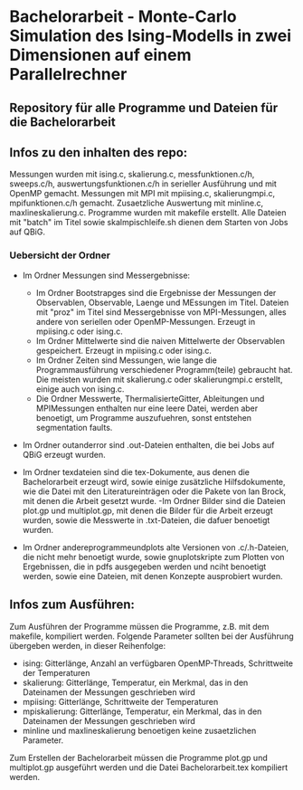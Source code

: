 # Bachelorarbeit - Monte-Carlo Simulation des Ising-Modells in zwei Dimensionen auf einem Parallelrechner
## Repository für alle Programme und Dateien für die Bachelorarbeit


## Infos zu den inhalten des repo:

Messungen wurden mit ising.c, skalierung.c, messfunktionen.c/h, sweeps.c/h, auswertungsfunktionen.c/h in serieller Ausführung und mit OpenMP gemacht.
Messungen mit MPI mit mpiising.c, skalierungmpi.c, mpifunktionen.c/h gemacht. 
Zusaetzliche Auswertung mit minline.c, maxlineskalierung.c.
Programme wurden mit makefile erstellt. 
Alle Dateien mit "batch" im Titel sowie skalmpischleife.sh dienen dem Starten von Jobs auf QBiG.

### Uebersicht der Ordner
* Im Ordner Messungen sind Messergebnisse:
  * Im Ordner Bootstrapges sind die Ergebnisse der Messungen der Observablen, Observable, Laenge und MEssungen im Titel. Dateien mit "proz" im Titel sind Messergebnisse von MPI-Messungen, alles andere von seriellen oder OpenMP-Messungen. Erzeugt in mpiising.c oder ising.c.
  * Im Ordner Mittelwerte sind die naiven Mittelwerte der Observablen gespeichert. Erzeugt in mpiising.c oder ising.c.
  * Im Ordner Zeiten sind Messungen, wie lange die Programmausführung verschiedener Programm(teile) gebraucht hat. Die meisten wurden mit skalierung.c oder skalierungmpi.c erstellt, einige auch von ising.c.
  * Die Ordner Messwerte, ThermalisierteGitter, Ableitungen und MPIMessungen enthalten nur eine leere Datei, werden aber benoetigt, um Programme auszufuehren, sonst entstehen segmentation faults.

* Im Ordner outanderror sind .out-Dateien enthalten, die bei Jobs auf QBiG erzeugt wurden.

* Im Ordner texdateien sind die tex-Dokumente, aus denen die Bachelorarbeit erzeugt wird, sowie einige zusätzliche Hilfsdokumente, wie die Datei mit den Literatureinträgen oder die Pakete von Ian Brock, mit denen die Arbeit gesetzt wurde.
	-Im Ordner Bilder sind die Dateien plot.gp und multiplot.gp, mit denen die Bilder für die Arbeit erzeugt wurden, sowie die Messwerte in .txt-Dateien, die dafuer benoetigt wurden.

* Im Ordner andereprogrammeundplots alte Versionen von .c/.h-Dateien, die nicht mehr benoetigt wurde, sowie gnuplotskripte zum Plotten von Ergebnissen, die in pdfs ausgegeben werden und nciht benoetigt werden, sowie eine Dateien, mit denen Konzepte ausprobiert wurden.


## Infos zum Ausführen:
	
Zum Ausführen der Programme müssen die Programme, z.B. mit dem makefile, kompiliert werden.
Folgende Parameter sollten bei der Ausführung übergeben werden, in dieser Reihenfolge:
* ising: Gitterlänge, Anzahl an verfügbaren OpenMP-Threads, Schrittweite der Temperaturen
* skalierung: Gitterlänge, Temperatur, ein Merkmal, das in den Dateinamen der Messungen geschrieben wird
* mpiising: Gitterlänge, Schrittweite der Temperaturen
* mpiskalierung: Gitterlänge, Temperatur, ein Merkmal, das in den Dateinamen der Messungen geschrieben wird
* minline und maxlineskalierung benoetigen keine zusaetzlichen Parameter.

Zum Erstellen der Bachelorarbeit müssen die Programme plot.gp und multiplot.gp ausgeführt werden und die Datei Bachelorarbeit.tex kompiliert werden.
